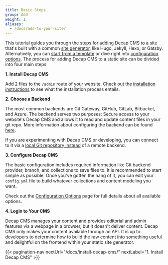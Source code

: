 ```yaml
---
title: Basic Steps
group: Add
weight: 1
aliases:
  - /docs/add-to-your-site/
---
```


This tutorial guides you through the steps for adding Decap CMS to a site that's built with a common [site generator](https://www.staticgen.com/), like Hugo, Jekyll, Hexo, or Gatsby.
Alternatively, you can [start from a template](/docs/start-with-a-template) or dive right into [configuration options](/docs/configuration-options). The process for adding Decap CMS to a static site can be divided into four main steps:

**1. Install Decap CMS**

Add 2 files to the `/admin` route of your website.
Check out the [installation instructions](/docs/install-decap-cms/) to see what the installation process entails.

**2. Choose a Backend**

The most common backends are Git Gateway, GitHub, GitLab, Bitbucket, and Azure. The backend serves two purposes: Secure access to your website's Decap CMS and allows it to read and update content files in your git repo. More information about configuring the backend can be found [here](/docs/backends-overview/).

If you are experimenting with Decap CMS or developing, you can connect to it via a [local Git repository instead](/docs/working-with-a-local-git-repository/) of a remote backend.

**3. Configure Decap CMS**

The basic configuration includes required information like Git backend provider, branch, and collections to save files to.
It is recommended to start simple as possible. Once you've gotten the hang of it, you can edit your `config.yml` file to
build whatever collections and content modeling you want.

Check out the [Configuration Options](/docs/configuration-options/) page for full details about all available options.

**4. Login to Your CMS**

Decap CMS manages your content and provides editorial and admin features via a webpage in a browser, but it doesn't deliver content. Decap CMS only makes your content available through an API. It is up to developers to determine how to build the raw content into something useful and delightful on the frontend within your static site generator.

{{< pagination-nav nextUrl="/docs/install-decap-cms/" nextLabel="1. Install Decap CMS" >}}
